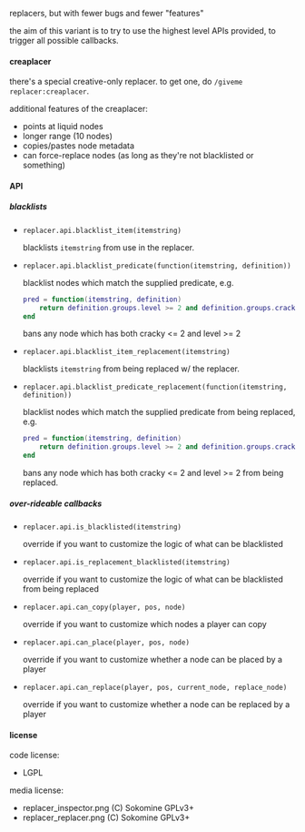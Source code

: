 replacers, but with fewer bugs and fewer "features"

the aim of this variant is to try to use the highest level APIs provided, to trigger all possible callbacks.

#### creaplacer

there's a special creative-only replacer. to get one, do `/giveme replacer:creaplacer`.

additional features of the creaplacer:
* points at liquid nodes
* longer range (10 nodes)
* copies/pastes node metadata
* can force-replace nodes (as long as they're not blacklisted or something)

#### API

##### blacklists

* `replacer.api.blacklist_item(itemstring)`

  blacklists `itemstring` from use in the replacer.

* `replacer.api.blacklist_predicate(function(itemstring, definition))`

  blacklist nodes which match the supplied predicate, e.g.
  ```lua
  pred = function(itemstring, definition)
      return definition.groups.level >= 2 and definition.groups.cracky <= 2
  end
  ```
  bans any node which has both cracky <= 2 and level >= 2

* `replacer.api.blacklist_item_replacement(itemstring)`

  blacklists `itemstring` from being replaced w/ the replacer.

* `replacer.api.blacklist_predicate_replacement(function(itemstring, definition))`

  blacklist nodes which match the supplied predicate from being replaced, e.g.
  ```lua
  pred = function(itemstring, definition)
      return definition.groups.level >= 2 and definition.groups.cracky <= 2
  end
  ```
  bans any node which has both cracky <= 2 and level >= 2 from being replaced.

##### over-rideable callbacks

* `replacer.api.is_blacklisted(itemstring)`

  override if you want to customize the logic of what can be blacklisted

* `replacer.api.is_replacement_blacklisted(itemstring)`

  override if you want to customize the logic of what can be blacklisted from being replaced

* `replacer.api.can_copy(player, pos, node)`

  override if you want to customize which nodes a player can copy

* `replacer.api.can_place(player, pos, node)`

  override if you want to customize whether a node can be placed by a player

* `replacer.api.can_replace(player, pos, current_node, replace_node)`

  override if you want to customize whether a node can be replaced by a player

#### license

code license:
* LGPL

media license:
* replacer_inspector.png (C) Sokomine GPLv3+
* replacer_replacer.png (C) Sokomine GPLv3+
